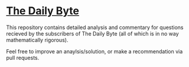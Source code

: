 # [The Daily Byte](https://thedailybyte.dev/)

This repository contains detailed analysis and commentary for questions recieved by the subscribers of The Daily Byte (all of which is in no way mathematically rigorous).

Feel free to improve an anaylsis/solution, or make a recommendation via pull requests.
